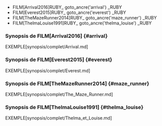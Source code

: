 <!-- Page: #631 Synopsis moyen -->

* FILM[Arrival2016]RUBY_ goto_ancre('arrival') _RUBY
* FILM[Everest2015]RUBY_ goto_ancre('everest') _RUBY
* FILM[TheMazeRunner2014]RUBY_ goto_ancre('maze_runner') _RUBY
* FILM[ThelmaLouise1991]RUBY_ goto_ancre('thelma_louise') _RUBY

### Synopsis de FILM[Arrival2016] {#arrival}

EXEMPLE[synopsis/complet/Arrival.md]

### Synopsis de FILM[Everest2015] {#everest}

EXEMPLE[synopsis/complet/Everest.md]

### Synopsis de FILM[TheMazeRunner2014] {#maze_runner}

EXEMPLE[synopsis/complet/The_Maze_Runner.md]

### Synopsis de FILM[ThelmaLouise1991] {#thelma_louise}

EXEMPLE[synopsis/complet/Thelma_et_Louise.md]